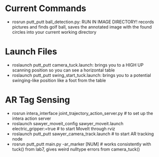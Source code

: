 # Current Commands

- rosrun putt_putt ball_detection.py: RUN IN IMAGE DIRECTORY! records pictures and finds golf ball, saves the annotated image with the found circles into your current working directory

# Launch Files
- roslaunch putt_putt camera_tuck.launch: brings you to a HIGH UP scanning position so you can see a horizontal table
- roslaunch putt_putt swing_start_tuck.launch: brings you to a potential swinging-like position like a foot from the table

# AR Tag Sensing
- rosrun intera_interface joint_trajectory_action_server.py  # to set up the intera action server
- roslaunch sawyer_moveit_config sawyer_moveit.launch electric_gripper:=true # to start MoveIt through rviz
- roslaunch putt_putt sawyer_camera_track.launch # to start AR tracking node
- rosrun putt_putt main.py -ar_marker [NUM] # works consistently with tuck() from lab7, gives weird nulltype errors from camera_tuck()
